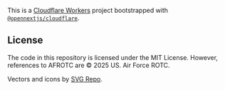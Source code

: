 This is a [Cloudflare Workers](https://developers.cloudflare.com/workers/) project bootstrapped with [`@opennextjs/cloudflare`](https://opennext.js.org/cloudflare/get-started).

## License

The code in this repository is licensed under the MIT License. However, references to AFROTC are © 2025 US. Air Force ROTC.

Vectors and icons by [SVG Repo](https://www.svgrepo.com).